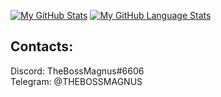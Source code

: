 [![My GitHub Stats](https://github-readme-stats.vercel.app/api/?username=THEBOSSMAGNUS&count_private=true&theme=tokyonight&showicons=true)]()
[![My GitHub Language Stats](https://github-readme-stats.vercel.app/api/top-langs/?username=THEBOSSMAGNUS&langs_count=5&theme=tokyonight)]()

## Contacts:

Discord: TheBossMagnus#6606                                    
Telegram: @THEBOSSMAGNUS

<!---
THEBOSSMAGNUS/THEBOSSMAGNUS is a ✨ special ✨ repository because its `README.md` (this file) appears on your GitHub profile.
You can click the Preview link to take a look at your changes.
--->
